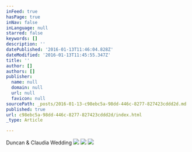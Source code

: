 ```yaml
---
inFeed: true
hasPage: true
inNav: false
inLanguage: null
starred: false
keywords: []
description: ''
datePublished: '2016-01-13T11:46:04.828Z'
dateModified: '2016-01-13T11:45:55.347Z'
title: ''
author: []
authors: []
publisher:
  name: null
  domain: null
  url: null
  favicon: null
sourcePath: _posts/2016-01-13-c98ebc5a-98dd-446c-8277-827423cddd2d.md
published: true
url: c98ebc5a-98dd-446c-8277-827423cddd2d/index.html
_type: Article

---
```

Duncan & Claudia Wedding ![](https://the-grid-user-content.s3-us-west-2.amazonaws.com/9a353168-ee63-4ea0-8029-225fcbf721b8.jpg)
![](https://the-grid-user-content.s3-us-west-2.amazonaws.com/100ee306-6164-449a-bd0f-595ed13295aa.jpg)
![](https://the-grid-user-content.s3-us-west-2.amazonaws.com/c1a196d2-4182-42d1-bee1-9e2c06022a74.jpg)